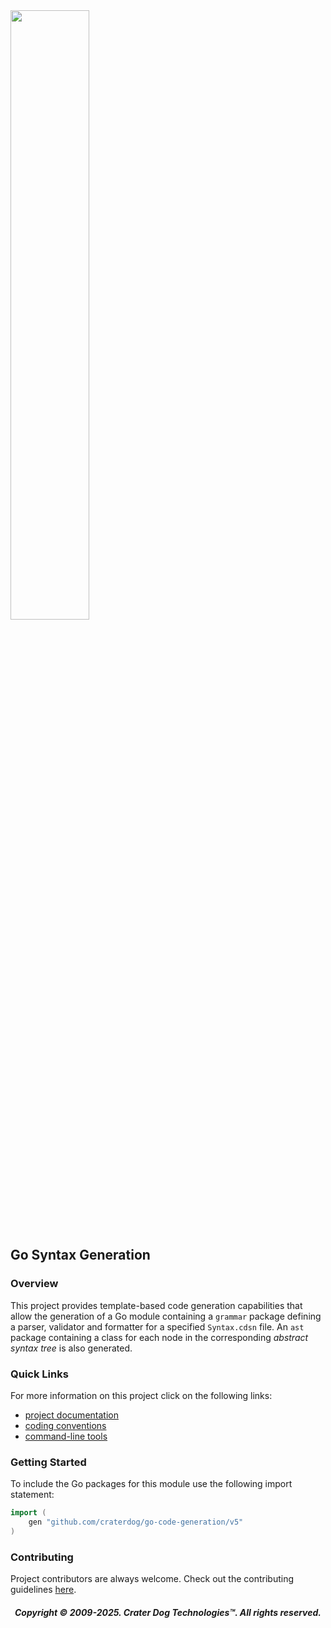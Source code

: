 <img src="https://craterdog.com/images/CraterDog.png" width="50%">

## Go Syntax Generation

### Overview
This project provides template-based code generation capabilities that allow
the generation of a Go module containing a `grammar` package defining a parser,
validator and formatter for a specified `Syntax.cdsn` file.  An `ast` package
containing a class for each node in the corresponding _abstract syntax tree_ is
also generated.

### Quick Links
For more information on this project click on the following links:
 * [project documentation](https://github.com/craterdog/go-code-generation/wiki)
 * [coding conventions](https://github.com/craterdog/go-class-model/wiki)
 * [command-line tools](https://github.com/craterdog/go-syntax-tools/wiki)

### Getting Started
To include the Go packages for this module use the following import statement:
```go
import (
	gen "github.com/craterdog/go-code-generation/v5"
)
```

### Contributing
Project contributors are always welcome. Check out the contributing guidelines
[here](https://github.com/craterdog/go-code-generation/blob/main/.github/CONTRIBUTING.md).

<H5 align="center"> Copyright © 2009-2025. Crater Dog Technologies™. All rights reserved. </H5>
